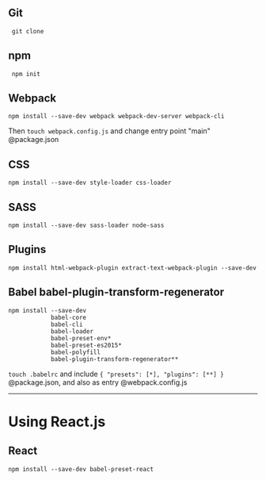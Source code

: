 ## Git
```
 git clone
```
## npm
```
 npm init
 ```
## Webpack
 ```
 npm install --save-dev webpack webpack-dev-server webpack-cli
 ```
Then `touch webpack.config.js` and change entry point "main" @package.json

 ## CSS
 ```
 npm install --save-dev style-loader css-loader
 ```

 ## SASS
 ```
 npm install --save-dev sass-loader node-sass
 ```
 ## Plugins
 ```
 npm install html-webpack-plugin extract-text-webpack-plugin --save-dev
 ```
## Babel babel-plugin-transform-regenerator
```
npm install --save-dev
            babel-core
            babel-cli 
            babel-loader 
            babel-preset-env*
            babel-preset-es2015* 
            babel-polyfill
            babel-plugin-transform-regenerator**
```
`touch .babelrc` and include `{ "presets": [*], "plugins": [**] }` @package.json, and also as entry @webpack.config.js

---
# Using React.js

## React
```
npm install --save-dev babel-preset-react
```




